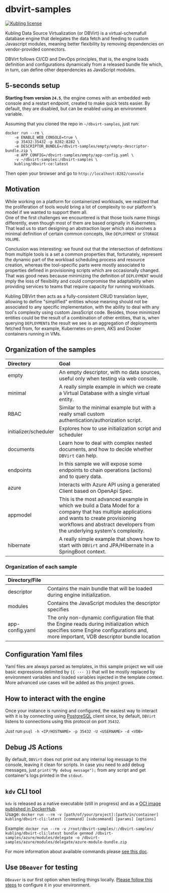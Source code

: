 # dbvirt-samples

[![Kubling license](https://img.shields.io/badge/license-Apache%202.0-blue.svg?style=flat-square)](LICENSE)

Kubling Data Source Virtualization (or DBVirt) is a virtual-schemafull database engine that delegates the data fetch and feeding to custom Javascript modules, meaning better flexibility by removing dependencies on vendor-provided connectors.

DBVirt follows CI/CD and DevOps principles, that is, the engine loads definition and configurations dynamically from a released bundle file which,
in turn, can define other dependencies as JavaScript modules.

## 5-seconds setup
**Starting from version `24.5`**, the engine comes with an embedded web console and a restart endpoint, created to make quick tests easier.
By default, they are disabled, but can be enabled using an environment variable.

Assuming that you cloned the repo in `~/dbvirt-samples`, just run:
```
docker run --rm \
    -e ENABLE_WEB_CONSOLE=true \
    -p 35432:35432 -p 8282:8282 \
    -e DESCRIPTOR_BUNDLE=/dbvirt-samples/empty/empty-descriptor-bundle.zip \
    -e APP_CONFIG=/dbvirt-samples/empty/app-config.yaml \
    -v ~/dbvirt-samples:/dbvirt-samples \
    kubling/dbvirt-ce:latest
```

Then open your browser and go to `http://localhost:8282/console`

## Motivation
While working on a platform for containerized workloads, we realized that the proliferation of tools would bring a lot of complexity to our platform's model
if we wanted to support them all.
<br/>
One of the first challenges we encountered is that those tools name things differently, even though most of them are based originally in Kubernetes.
That lead us to start designing an abstraction layer which also involves a minimal definition of certain common concepts, like `DEPLOYMENT` or `STORAGE VOLUME`.


Conclusion was interesting: we found out that the intersection of definitions from multiple tools is a set a common properties that, fortunately, represent
the dynamic part of the workload scheduling process and resource creation, whereas the tool-specific parts were mostly associated to properties defined in provisioning scripts
which are occasionally changed.
<br/>
That was good news because minimizing the definition of `DEPLOYMENT` would imply the loss of flexibility and could compromise the adaptability when providing services
to teams that require capacity for running workloads.

Kubling DBVirt then acts as a fully-consistent CRUD translation layer, allowing to define "simplified" entities whose meaning should not be associated to any specific implementation, with the
ability to deal with any tool's complexity using custom JavaScript code.
Besides, those minimized entities could be the result of a combination of other entities, that is, when querying `DEPLOYMENT`s the result we see is an aggregation of deployments
fetched from, for example, Kubernetes on-prem, AKS and Docker containers running in VMs.


## Organization of the samples
| Directory             | Goal                                                                                                                                                                                                                      |
|:----------------------|:--------------------------------------------------------------------------------------------------------------------------------------------------------------------------------------------------------------------------|
| empty                 | An empty descriptor, with no data sources, useful only when testing via web console.                                                                                                                                      |
| minimal               | A really simple example in which we create a Virtual Database with a single virtual entity.                                                                                                                               |
| RBAC                  | Similar to the minimal example but with a really small custom authentication/authorization script.                                                                                                                        |
| initializer/scheduler | Explores how to use initialization script and scheduler                                                                                                                                                                   |
| documents             | Learn how to deal with complex nested documents, and how to decide whether `DBVirt` can help.                                                                                                                             |
| endpoints             | In this sample we will expose some endpoints to chain operations (actions) and to query data.                                                                                                                             |
| azure                 | Interacts with Azure API using a generated Client based on OpenApi Spec.                                                                                                                                                  |
| appmodel              | This is the most advanced example in which we build a Data Model for a company that has multiple applications and wants to create provisioning workflows and abstract developers from the underlying system's complexity. |
| hibernate             | A really simple example that shows how to start with `DBVirt` and JPA/Hibernate in a SpringBoot context.                                                                                                                  |

### Organization of each sample
| Directory/File  |                                                                                                                                                                                     |
|:----------------|:------------------------------------------------------------------------------------------------------------------------------------------------------------------------------------|
| descriptor      | Contains the main bundle that will be loaded during engine initialization.                                                                                                          |
| modules         | Contains the JavaScript modules the descriptor specifies                                                                                                                            |
| app-config.yaml | The only non-dynamic configuration file that the Engine reads during initialization which specifies some Engine configurations and, more important, VDB descriptor bundle location  |

## Configuration Yaml files
Yaml files are always parsed as templates, in this sample project we will use basic expressions delimited by `{{ ··· }}` that will be mostly replaced by environment variables and loaded variables injected in the template context.
More advanced use cases will be added as this project grows.

## How to interact with the engine
Once your instance is running and configured, the easiest way to interact with it is by connecting using [PostgreSQL](https://www.postgresql.org/docs/current/protocol-message-formats.html)
client since, by default, `DBVirt` listens to connections using this protocol on port `35432`.

Just run `psql -h <IP/HOSTNAME> -p 35432 -U <USERNAME> -d <VDB>`

## Debug JS Actions
By default, `DBVirt` does not print out any internal log message to the console, leaving it clean for scripts.
In case you need to add debug messages, just `print("My debug message");` from any script and get container's logs printed in the `stdout`.

## `kdv` CLI tool
`kdv` is released as a native executable (still in progress) and as a [OCI image published in DockerHub](https://hub.docker.com/r/kubling/dbvirt-cli/tags).<br>
Usage:
`docker run --rm -v [path/of/your/project]:[path/in/container] kubling/dbvirt-cli:latest [command] [subcommand] [params] [options]`

Example:
`docker run --rm -v /root/dbvirt-samples/:/dbvirt-samples/ kubling/dbvirt-cli:latest bundle genmod /dbvirt-samples/azure/modules/delegate -o /dbvirt-samples/azure/modules/delegate/azure-module-bundle.zip`

For more information about available commands please [see this doc](docs/KDV.MD).

## Use `DBeaver` for testing
`DBeaver` is our first option when testing things locally. [Please follow this steps](docs/DBeaver.md) to configure it in your environment.
